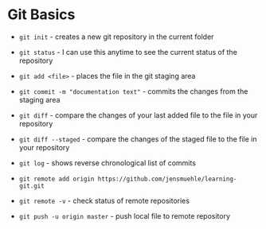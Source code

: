 # Git Basics
* `git init` - creates a new git repository in the current folder
* `git status` - I can use this anytime to see the current status of the repository
* `git add <file>` - places the file in the git staging area
* `git commit -m "documentation text"` - commits the changes from the staging area
* `git diff` - compare the changes of your last added file to the file in your repository
* `git diff --staged` - compare the changes of the staged file to the file in your repository
* `git log` - shows reverse chronological list of commits

* `git remote add origin https://github.com/jensmuehle/learning-git.git` 
* `git remote -v` - check status of remote repositories
* `git push -u origin master` - push local file to remote repository

